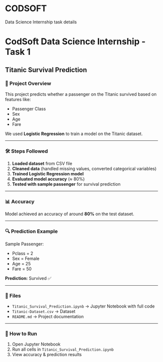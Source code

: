 # CODSOFT
Data Science Internship task details
# CodSoft Data Science Internship - Task 1  
## Titanic Survival Prediction  

### 📌 Project Overview
This project predicts whether a passenger on the Titanic survived based on features like:
- Passenger Class
- Sex
- Age
- Fare

We used **Logistic Regression** to train a model on the Titanic dataset.

---

### 🛠️ Steps Followed
1. **Loaded dataset** from CSV file  
2. **Cleaned data** (handled missing values, converted categorical variables)  
3. **Trained Logistic Regression model**  
4. **Evaluated model accuracy** (≈ 80%)  
5. **Tested with sample passenger** for survival prediction

---

### 📊 Accuracy
Model achieved an accuracy of around **80%** on the test dataset.

---

### 🔍 Prediction Example
Sample Passenger:  
- Pclass = 2  
- Sex = Female  
- Age = 25  
- Fare = 50  

**Prediction:** Survived ✅

---

### 📂 Files
- `Titanic_Survival_Prediction.ipynb` → Jupyter Notebook with full code  
- `Titanic-Dataset.csv` → Dataset  
- `README.md` → Project documentation  

---

### 🚀 How to Run
1. Open Jupyter Notebook  
2. Run all cells in `Titanic_Survival_Prediction.ipynb`  
3. View accuracy & prediction results

